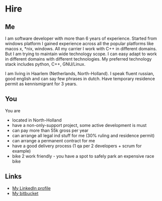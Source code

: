 # Hire #

## Me ##
I am software developer with more than 6 years of experience.
Started from windows platform I gained experience across all the popular platforms like macos x, *nix, windows.
All my carrier I work with C++ in different domains. But I am trying to maintain wide technology scope.
I can easy adapt to work in different domains with different technologies.
My preferred technology stack includes python, C++, GNU/Linux.

I am living in Haarlem (Netherlands, North-Holland).
I speak fluent russian, good english and can say few phrases in dutch.
Have temporary residence permit as kennismigrant for 3 years.

## You ##
You are

- located in North-Holland
- have a non-only-support project, some active development is must
- can pay more than 55k gross per year
- can arrange all legal ind stuff for me (30% ruling and residence permit)
- can arrange a permanent contract for me
- have a good delivery process (1 qa per 2 developers + scrum for example)
- bike 2 work friendly - you have a spot to safely park an expensive race bike


## Links ##
* [My LinkedIn profile](http://ua.linkedin.com/in/ynetesov)
* [My bitbucket](https://bitbucket.org/dehun/)
